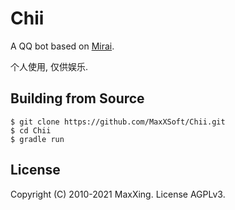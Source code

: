 # Chii

A QQ bot based on [Mirai](https://github.com/mamoe/mirai).

个人使用, 仅供娱乐.

## Building from Source

```
$ git clone https://github.com/MaxXSoft/Chii.git
$ cd Chii
$ gradle run
```

## License

Copyright (C) 2010-2021 MaxXing. License AGPLv3.
